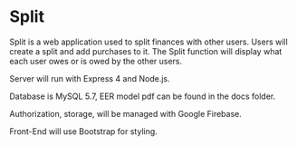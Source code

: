 Split
=====

Split is a web application used to split finances with other users. Users will create a split and add purchases to it. The Split function will display what each user owes or is owed by the other users.

Server will run with Express 4 and Node.js. 

Database is MySQL 5.7, EER model pdf can be found in the docs folder. 

Authorization, storage, will be managed with Google Firebase.

Front-End will use Bootstrap for styling.
